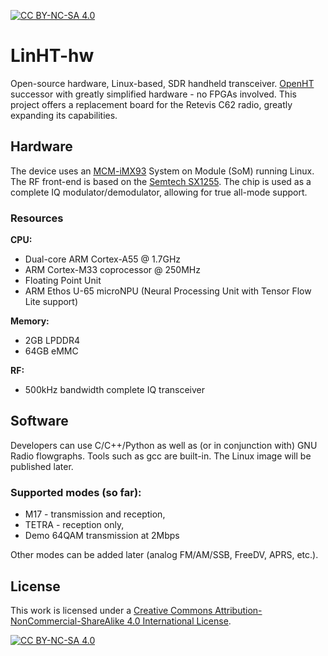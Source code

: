 [![CC BY-NC-SA 4.0][cc-by-nc-sa-shield]][cc-by-nc-sa]

# LinHT-hw
Open-source hardware, Linux-based, SDR handheld transceiver. [OpenHT](https://github.com/M17-Project/OpenHT-hw) successor with greatly simplified hardware - no FPGAs involved.
This project offers a replacement board for the Retevis C62 radio, greatly expanding its capabilities.

## Hardware
The device uses an [MCM-iMX93](https://www.compulab.com/products/computer-on-modules/mcm-imx93-nxp-i-mx-93-som-smd-system-on-module) System on Module (SoM) running Linux. The RF front-end is based on the [Semtech SX1255](https://www.semtech.com/products/wireless-rf/lora-core/sx1255). The chip is used as a complete IQ modulator/demodulator, allowing for true all-mode support.

### Resources
**CPU:**

* Dual-core ARM Cortex-A55 @ 1.7GHz
* ARM Cortex-M33 coprocessor @ 250MHz
* Floating Point Unit
* ARM Ethos U-65 microNPU (Neural Processing Unit with Tensor Flow Lite support)

**Memory:**

* 2GB LPDDR4
* 64GB eMMC

**RF:**

* 500kHz bandwidth complete IQ transceiver

## Software
Developers can use C/C++/Python as well as (or in conjunction with) GNU Radio flowgraphs. Tools such as gcc are built-in. The Linux image will be published later.

### Supported modes (so far):

* M17 - transmission and reception,
* TETRA - reception only,
* Demo 64QAM transmission at 2Mbps

Other modes can be added later (analog FM/AM/SSB, FreeDV, APRS, etc.).

## License
This work is licensed under a
[Creative Commons Attribution-NonCommercial-ShareAlike 4.0 International License][cc-by-nc-sa].

[![CC BY-NC-SA 4.0][cc-by-nc-sa-image]][cc-by-nc-sa]

[cc-by-nc-sa]: http://creativecommons.org/licenses/by-nc-sa/4.0/
[cc-by-nc-sa-image]: https://licensebuttons.net/l/by-nc-sa/4.0/88x31.png
[cc-by-nc-sa-shield]: https://img.shields.io/badge/License-CC%20BY--NC--SA%204.0-lightgrey.svg
